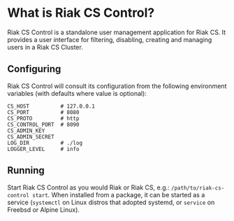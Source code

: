 # What is Riak CS Control?

Riak CS Control is a standalone user management application for Riak
CS.  It provides a user interface for filtering, disabling, creating
and managing users in a Riak CS Cluster.

## Configuring

Riak CS Control will consult its configuration from the following
environment variables (with defaults where value is optional):

```
CS_HOST          # 127.0.0.1
CS_PORT          # 8080
CS_PROTO         # http
CS_CONTROL_PORT  # 8090
CS_ADMIN_KEY
CS_ADMIN_SECRET
LOG_DIR          # ./log
LOGGER_LEVEL     # info
```

## Running

Start Riak CS Control as you would Riak or Riak CS, e.g.:
`/path/to/riak-cs-control start`. When installed from a package, it
can be started as a service (`systemctl` on Linux distros that adopted
systemd, or `service` on Freebsd or Alpine Linux).
